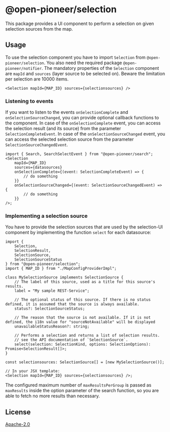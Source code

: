 # @open-pioneer/selection

This package provides a UI component to perform a selection on given selection sources from the map.

## Usage

To use the selection component you have to import `Selection` from `@open-pioneer/selection`. You also need the required package `@open-pioneer/notifier`.
The mandatory properties of the `Selection` component are `mapId` and `sources` (layer source to be selected on). Beware the limitation per selection are 10000 items.

```tsx
<Selection mapId={MAP_ID} sources={selectionsources} />
```

### Listening to events

If you want to listen to the events `onSelectionComplete` and `onSelectionSourceChanged`, you can provide optional callback functions to the component.
In case of the `onSelectionComplete` event, you can access the selection result (and its source)
from the parameter `SelectionCompleteEvent`. In case of the `onSelectionSourceChanged` event, you can access the selected selection source
from the parameter `SelectionSourceChangedEvent`.

```tsx
import { Search, SearchSelectEvent } from "@open-pioneer/search";
<Selection
    mapId={MAP_ID}
    sources={datasources}
    onSelectionComplete={(event: SelectionCompleteEvent) => {
        // do something
    }}
    onSelectionSourceChanged={(event: SelectionSourceChangedEvent) => {
        // do something
    }}
/>;
```

### Implementing a selection source

You have to provide the selection sources that are used by the selection-UI component by implementing
the function `select` for each datasource:

```tsx
import {
    Selection,
    SelectionResult,
    SelectionSource,
    SelectionSourceStatus
} from "@open-pioneer/selection";
import { MAP_ID } from "./MapConfigProviderImpl";

class MySelectionSource implements SelectionSource {
    // The label of this source, used as a title for this source's results.
    label = "My sample REST-Service";

    // The optional status of this source. If there is no status defined, it is assumed that the source is always available.
    status?: SelectionSourceStatus;

    // The reason that the source is not available. If it is not defined, the i18n value for "sourceNotAvailable" will be displayed
    unavailableStatusReason?: string;

    // Performs a selection and returns a list of selection results.
    // see the API documentation of `SelectionSource`.
    select(selection: SelectionKind, options: SelectionOptions): Promise<SelectionResult[]>;
}

const selectionsources: SelectionSource[] = [new MySelectionSource()];

// In your JSX template:
<Selection mapId={MAP_ID} sources={selectionsources} />;
```

The configured maximum number of `maxResultsPerGroup` is passed as `maxResults` inside the option parameter
of the search function, so you are able to fetch no more results than necessary.

## License

[Apache-2.0](https://www.apache.org/licenses/LICENSE-2.0)
